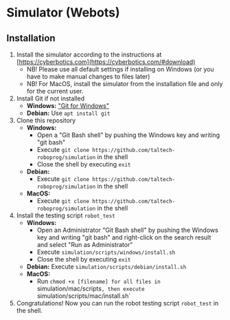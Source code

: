 # Simulator (Webots)

## Installation

1. Install the simulator according to the instructions at [https://cyberbotics.com](https://cyberbotics.com/#download)
   * NB! Please use all default settings if installing on Windows (or you have to make manual changes to files later)
   * NB! For MacOS, install the simulator from the installation file and only for the current user.
2. Install Git if not installed
   * **Windows:** ["Git for Windows"](https://git-scm.com/downloads/win)
   * **Debian:** Use `apt install git`
3. Clone this repository
   * **Windows:**
     * Open a "Git Bash shell" by pushing the Windows key and writing "git bash"
     * Execute `git clone https://github.com/taltech-roboprog/simulation` in the shell
     * Close the shell by executing `exit`
   * **Debian:**
     * Execute `git clone https://github.com/taltech-roboprog/simulation` in the shell
   * **MacOS:**
     * Execute `git clone https://github.com/taltech-roboprog/simulation` in the shell
4. Install the testing script `robot_test`
   * **Windows:**
     * Open an Administrator "Git Bash shell" by pushing the Windows key and writing "git bash" and right-click on the search result and select "Run as Administrator"
     * Execute `simulation/scripts/windows/install.sh`
     * Close the shell by executing `exit`
   * **Debian:** Execute `simulation/scripts/debian/install.sh`
   * **MacOS:**
     * Run `chmod +x [filename] for all files in `simulation/mac/scripts`, then execute `simulation/scripts/mac/install.sh`
5. Congratulations! Now you can run the robot testing script `robot_test` in the shell.
